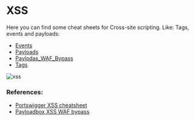 # XSS

Here you can find some cheat sheets for Cross-site scripting.
Like: Tags, events and payloads:
- [Events](https://github.com/erik-451/XSS/blob/main/events.md)
- [Payloads](https://github.com/erik-451/XSS/blob/main/payloads.md)
- [Paylodas_WAF_Bypass](https://github.com/erik-451/XSS/blob/main/payloads2.md)
- [Tags](https://github.com/erik-451/XSS/blob/main/tags.md)

![xss](https://user-images.githubusercontent.com/47476901/114941454-7eaa0080-9e43-11eb-8b27-2eedd92237cc.jpg)

### References:
- [Portswigger XSS cheatsheet](https://portswigger.net/web-security/cross-site-scripting/cheat-sheet)
- [Payloadbox XSS WAF bypass](https://github.com/payloadbox/xss-payload-list)
